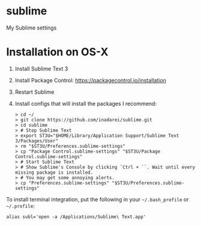 # sublime
My Sublime settings

# Installation on OS-X

1. Install Sublime Text 3
1. Install Package Control: https://packagecontrol.io/installation
1. Restart Sublime 
1. Install configs that will install the packages I recommend:

    ```console
    > cd ~/
    > git clone https://github.com/inadarei/sublime.git
    > cd sublime
    > # Stop Sublime Text
    > export ST3U="$HOME/Library/Application Support/Sublime Text 3/Packages/User"
    > rm "$ST3U/Preferences.sublime-settings"
    > cp "Package Control.sublime-settings" "$ST3U/Package Control.sublime-settings"  
    > # Start Sublime Text
    > # Show Sublime's Console by clicking `Ctrl + ``. Wait until every missing package is installed. 
    > # You may get some annoying alerts. 
    > cp "Preferences.sublime-settings" "$ST3U/Preferences.sublime-settings"

    ```

To install terminal integration, put the following in your `~/.bash_profile` or `~/.profile`:

```
alias subl='open -a /Applications/Sublime\ Text.app'
```
